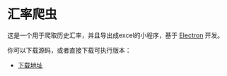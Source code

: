 # 汇率爬虫

这是一个用于爬取历史汇率，并且导出成excel的小程序，基于 [Electron](http://electron.atom.io/) 开发。

你可以下载源码，或者直接下载可执行版本：
 - [下载地址](https://pan.baidu.com/s/1c2kMZzM)
